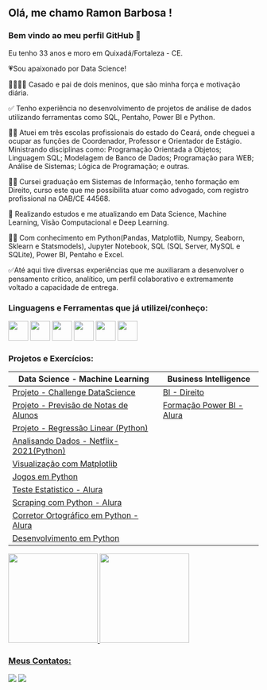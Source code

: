## Olá, me chamo Ramon Barbosa ! 
### Bem vindo ao meu perfil GitHub 👋


Eu tenho 33 anos e moro em Quixadá/Fortaleza - CE.

:heartpulse:Sou apaixonado por Data Science!

:family_man_woman_boy_boy: Casado e pai de dois meninos, que são minha força e motivação diária.

:white_check_mark: Tenho experiência no desenvolvimento de projetos de análise de dados utilizando ferramentas como SQL, Pentaho, Power BI e Python.

:office_worker: Atuei em três escolas profissionais do estado do Ceará, onde cheguei a ocupar as funções de Coordenador, Professor e Orientador de Estágio. Ministrando disciplinas como: Programação Orientada a Objetos; Linguagem SQL; Modelagem de Banco de Dados; Programação para WEB; Análise de Sistemas; Lógica de Programação; e outras. 

:man_student: Cursei graduação em Sistemas de Informação, tenho formação em Direito, curso este que me possibilita atuar como advogado, com registro profissional na OAB/CE 44568.

:closed_book: Realizando estudos e me atualizando em Data Science, Machine Learning, Visão Computacional e Deep Learning.

:technologist: Com conhecimento em Python(Pandas, Matplotlib, Numpy, Seaborn, Sklearn e Statsmodels), Jupyter Notebook, SQL (SQL Server, MySQL e SQLite), Power BI, Pentaho e Excel.

:white_check_mark:Até aqui tive diversas experiências que me auxiliaram a desenvolver o pensamento crítico, analítico, um perfil colaborativo e extremamente voltado a capacidade de entrega.



### Linguagens e Ferramentas que já utilizei/conheço:

<img src="https://cdn.jsdelivr.net/gh/devicons/devicon/icons/jupyter/jupyter-original-wordmark.svg" width="40" height="40"/>   <img src="https://cdn.jsdelivr.net/gh/devicons/devicon/icons/python/python-original-wordmark.svg"  width="40" height="40"/>    <img src="https://cdn.jsdelivr.net/gh/devicons/devicon/icons/mysql/mysql-original-wordmark.svg" width="40" height="40"/>       <img src="https://cdn.jsdelivr.net/gh/devicons/devicon/icons/sqlite/sqlite-original-wordmark.svg"  width="40" height="40"/>         <img src="https://cdn.jsdelivr.net/gh/devicons/devicon/icons/javascript/javascript-original.svg" width="40" height="40"/>       <img src="https://powerbi.microsoft.com/pictures/application-logos/svg/powerbi.svg" width="40" height="40"/>  

### Projetos e Exercícios:


| Data Science - Machine Learning | Business Intelligence | 
|--- |--- | 
| [Projeto - Challenge DataScience](https://github.com/ClertonAlmeida/ChallengeDataScience) | [BI - Direito](https://github.com/ClertonAlmeida/BI_Direito) |
| [Projeto - Previsão de Notas de Alunos](https://github.com/ClertonAlmeida/Previsao-Notas-Alunos)| [Formação Power BI - Alura](https://github.com/ClertonAlmeida/FormacaoPowerBI) | [Exercícios de SQL(SQLite)](https://github.com/ClertonAlmeida/SQL-AWARI-Atividades) |
| [Projeto - Regressão Linear (Python) ](https://github.com/ClertonAlmeida/Projeto-de-Regressao-Linear-Python-) |
| [Analisando Dados - Netflix-2021(Python)](https://github.com/ClertonAlmeida/Analise-Netflix-2021-Python) |
| [Visualização com Matplotlib](https://github.com/ClertonAlmeida/Visualizacao-Matplotlib) |
| [Jogos em Python](https://github.com/ClertonAlmeida/Jogos-em-Python) | 
| [Teste Estatistico - Alura](https://github.com/ClertonAlmeida/Testes-Estatisticos) |
| [Scraping com Python - Alura](https://github.com/ClertonAlmeida/ScrapingcomPython) | 
| [Corretor Ortográfico em Python - Alura](https://github.com/ClertonAlmeida/CorretorOrtografico-Python-ALURA) | 
| [Desenvolvimento em Python](https://github.com/ClertonAlmeida/Desenvolvimento-Python)|





<div>
<a href="https://github.com/ClertonAlmeida">
<img height="180em" src="https://github-readme-stats.vercel.app/api/top-langs/?username=ClertonAlmeida&layout=compact&langs_count=7&theme=dracula"/>
<img height="180em" src="https://github-readme-stats.vercel.app/api?username=ClertonAlmeida&show_icons=true&theme=dracula&include_all_commits=true&count_private=true"/>
</div>

       
### Meus Contatos:

<div>
<a href = "mailto:clertonjradv@gmail.com"><img src="https://img.shields.io/badge/Gmail-D14836?style=for-the-badge&logo=gmail&logoColor=white" target="_blank"></a>
<a href="https://www.linkedin.com/in/clerton-almeida-735965205/" target="_blank"><img src="https://img.shields.io/badge/-LinkedIn-%230077B5?style=for-the-badge&logo=linkedin&logoColor=white" target="_blank"></a>   
</div>
